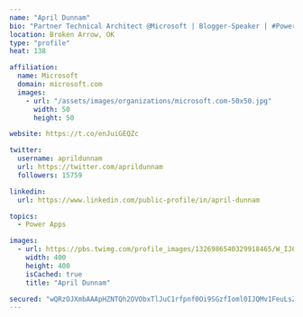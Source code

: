 ```yaml
---
name: "April Dunnam"
bio: "Partner Technical Architect @Microsoft | Blogger-Speaker | #PowerApps, #PowerAutomate, #Office365, #SharePoint | #WIT | #Karaoke Queen"
location: Broken Arrow, OK
type: "profile"
heat: 138

affiliation:
  name: Microsoft
  domain: microsoft.com
  images:
    - url: "/assets/images/organizations/microsoft.com-50x50.jpg"
      width: 50
      height: 50

website: https://t.co/enJuiGEQZc

twitter:
  username: aprildunnam
  url: https://twitter.com/aprildunnam
  followers: 15759

linkedin:
  url: https://www.linkedin.com/public-profile/in/april-dunnam

topics:
  - Power Apps

images:
  - url: https://pbs.twimg.com/profile_images/1326986540329918465/W_IJ6Ih2_400x400.jpg
    width: 400
    height: 400
    isCached: true
    title: "April Dunnam"

secured: "wQRzOJXmbAAApHZNTQh2OVObxTlJuC1rfpnf0Oi9SGzfIoml0IJQMv1FeuLsZczrljOs/35oCmKJF2FMRI0l8mG/H1vJDICpbmse5sK0zfOIHxhbYZQEIg3oa0EN7t9Ig5DyLj7uD+GqZePxGt0iriG00yONzD0tyQcdtUiJUUlnW5gbKQ2pXYRTx2/4OkD9h03gZ9xQcxV1Ai9cq4GbnNiFCpn/mSBpRmUXxgsuwINMRA0rONlbMb6IH6vOMuXMTO6hEvOsvr3kqACLD1nCqnjd/eVcHYUVz6FctLsnGI9tx7K+hmo1D+smjv1TKx6iz88JmPtGX2lTevGn0/2F+/Bl5Os9LDnW9QllAsP6KGFEFSw5Hmf6ut3YAJ5I606h6KGp9Mxy0ADw3VlZgd2vbD2hGNQ7nmXdJwFc10R+61k=;VdEsm0pePQ8H3LaQlp92pA=="
---
```


